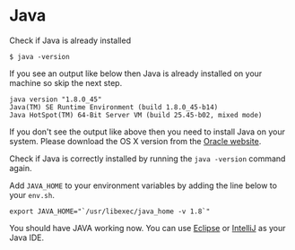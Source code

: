 # Java

Check if Java is already installed

    $ java -version

If you see an output like below then Java is already installed on your machine so skip the next step.

    java version "1.8.0_45"
    Java(TM) SE Runtime Environment (build 1.8.0_45-b14)
    Java HotSpot(TM) 64-Bit Server VM (build 25.45-b02, mixed mode)

If you don't see the output like above then you need to install Java on your system. Please download the OS X version from the [Oracle website](http://www.oracle.com/technetwork/java/javase/downloads/jdk8-downloads-2133151.html).

Check if Java is correctly installed by running the `java -version` command again.

Add `JAVA_HOME` to your environment variables by adding the line below to your `env.sh`.

    export JAVA_HOME="`/usr/libexec/java_home -v 1.8`"

You should have JAVA working now. You can use [Eclipse](https://www.eclipse.org/downloads/) or [IntelliJ](https://www.jetbrains.com/idea/download/) as your Java IDE.
